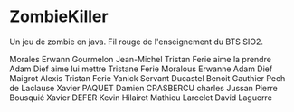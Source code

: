 ZombieKiller
============

Un jeu de zombie en java. Fil rouge de l'enseignement du BTS SIO2.

Morales Erwann
Gourmelon Jean-Michel
Tristan Ferie aime la prendre
Adam Dief aime lui mettre
Tristane Ferie
Moralous Erwanne
Adam Dief 
Maigrot Alexis
Tristan Ferie
Yanick Servant
Ducastel Benoit
Gauthier Pech de Laclause
Xavier PAQUET
Damien CRASBERCU
charles Jussan
Pierre Bousquié 
Xavier DEFER
Kevin Hilairet
Mathieu Larcelet
David Laguerre
